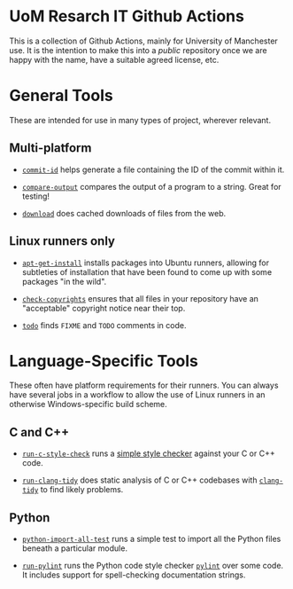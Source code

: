 # UoM Resarch IT Github Actions
This is a collection of Github Actions, mainly for University of Manchester use. It is the intention to make this into a _public_ repository once we are happy with the name, have a suitable agreed license, etc.

# General Tools

These are intended for use in many types of project, wherever relevant.

## Multi-platform

* [`commit-id`](commit-id) helps generate a file containing the ID of the commit within it. 

* [`compare-output`](compare-output) compares the output of a program to a string. Great for testing!

* [`download`](download) does cached downloads of files from the web.

## Linux runners only

* [`apt-get-install`](apt-get-install) installs packages into Ubuntu runners, allowing for subtleties of installation that have been found to come up with some packages "in the wild".

* [`check-copyrights`](check-copyrights) ensures that all files in your repository have an "acceptable" copyright notice near their top.

* [`todo`](todo) finds `FIXME` and `TODO` comments in code.

# Language-Specific Tools

These often have platform requirements for their runners. You can always have several jobs in a workflow to allow the use of Linux runners in an otherwise Windows-specific build scheme.

## C and C++

* [`run-c-style-check`](run-c-style-check) runs a [simple style checker](https://github.com/verateam/vera) against your C or C++ code.

* [`run-clang-tidy`](run-clang-tidy) does static analysis of C or C++ codebases with [`clang-tidy`](https://clang.llvm.org/extra/clang-tidy/) to find likely problems.

## Python

* [`python-import-all-test`](python-import-all-test) runs a simple test to import all the Python files beneath a particular module.

* [`run-pylint`](run-pylint) runs the Python code style checker [`pylint`](https://github.com/pylint-dev/pylint) over some code. It includes support for spell-checking documentation strings.

